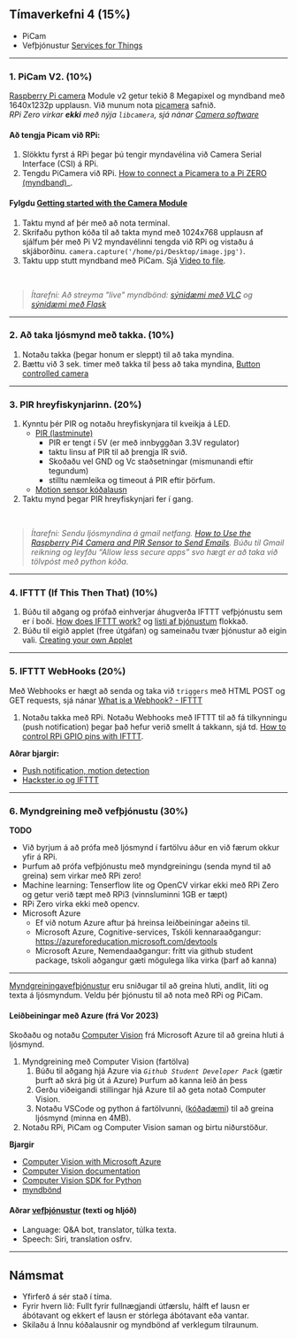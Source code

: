 ## Tímaverkefni 4 (15%)

- PiCam
- Vefþjónustur [Services for Things](https://learn.adafruit.com/all-the-internet-of-things-episode-three-services/services-for-things)

---

### 1. PiCam V2. (10%)

[Raspberry Pi camera](https://www.raspberrypi.com/documentation/accessories/camera.html#camera-modules) Module v2 getur tekið 8 Megapixel og myndband með 1640x1232p upplausn. Við munum nota [picamera](https://picamera.readthedocs.io/en/release-1.13/) safnið. <br>
_RPi Zero virkar **ekki** með nýja `libcamera`, sjá nánar [Camera software](https://www.raspberrypi.com/documentation/computers/camera_software.html#introducing-the-raspberry-pi-cameras)_

#### Að tengja Picam við RPi:
1. Slökktu fyrst á RPi þegar þú tengir myndavélina við Camera Serial Interface (CSI) á RPi. 
1. Tengdu PiCamera við RPi. [How to connect a Picamera to a Pi ZERO (myndband)](https://www.youtube.com/watch?v=zFAX4pH1BPA)_.

#### Fylgdu [Getting started with the Camera Module](https://projects.raspberrypi.org/en/projects/getting-started-with-picamera/2)
1. Taktu mynd af þér með að nota terminal.
1. Skrifaðu python kóða til að takta mynd með 1024x768 upplausn af sjálfum þér með Pi V2 myndavélinni tengda við RPi og vistaðu á skjáborðinu. `camera.capture('/home/pi/Desktop/image.jpg')`. 
1. Taktu upp stutt myndband með PiCam. Sjá [Video to file](https://picamera.readthedocs.io/en/release-1.10/recipes1.html#recording-video-to-a-file).

<br>

> _Ítarefni:  Að streyma "live" myndbönd: [sýnidæmi með VLC](https://www.tomshardware.com/how-to/stream-live-video-raspberry-pi) og [sýnidæmi með Flask](https://github.com/miguelgrinberg/flask-video-streaming)_

---

### 2. Að taka ljósmynd með takka. (10%)
1. Notaðu takka (þegar honum er sleppt) til að taka myndina.
3. Bættu við 3 sek. timer með takka til þess að taka myndina, [Button controlled camera](https://gpiozero.readthedocs.io/en/stable/recipes.html#button-controlled-camera)

---

### 3. PIR hreyfiskynjarinn. (20%)
1. Kynntu þér PIR og notaðu hreyfiskynjara til kveikja á LED. 
   - [PIR (lastminute)](https://lastminuteengineers.com/pir-sensor-arduino-tutorial/)
      - PIR er tengt í 5V (er með innbyggðan 3.3V regulator) 
      - taktu linsu af PIR til að þrengja IR svið. 
      - Skoðaðu vel GND og Vc staðsetningar (mismunandi eftir tegundum)
      - stilltu næmleika og timeout á PIR eftir þörfum.
   - [Motion sensor kóðalausn](https://gpiozero.readthedocs.io/en/stable/recipes.html#motion-sensor)
1. Taktu mynd þegar PIR hreyfiskynjari fer í gang. 

<br>

> _Ítarefni: Sendu ljósmyndina á gmail netfang. [How to Use the Raspberry Pi4 Camera and PIR Sensor to Send Emails](https://maker.pro/raspberry-pi/projects/how-to-use-the-raspberry-pi4-camera-and-pir-sensor-to-send-emails). Búðu til Gmail reikning og leyfðu “Allow less secure apps” svo hægt er að taka við tölvpóst með python kóða._
    
---

### 4. IFTTT (If This Then That) (10%)
1. Búðu til aðgang og prófað einhverjar áhugverða IFTTT vefþjónustu sem er í boði. [How does IFTTT work?](https://help.ifttt.com/hc/en-us/articles/115010158167-How-does-IFTTT-work-) og [listi af þjónustum](https://ifttt.com/services) flokkað.
2. Búðu til eigið applet (free útgáfan) og sameinaðu tvær þjónustur að eigin vali. [Creating your own Applet](https://help.ifttt.com/hc/en-us/articles/360021401373-Creating-your-own-Applet)

---

### 5. IFTTT WebHooks (20%) 
Með Webhooks er hægt að senda og taka við `triggers` með HTML POST og GET requests, sjá nánar [What is a Webhook? - IFTTT](https://ifttt.com/explore/what-is-a-webhook)

1. Notaðu takka með RPi. Notaðu Webhooks með IFTTT til að fá tilkynningu (push notification) þegar það hefur verið smellt á takkann, sjá td. [How to control RPi GPIO pins with IFTTT](https://www.circuitbasics.com/how-to-control-the-raspberry-pi-gpio-using-ifttt/).<br>

**Aðrar bjargir:**
- [Push notification, motion detection](https://iot4beginners.com/ifttt-with-raspberry-pi/)
- [Hackster.io og IFTTT](https://www.hackster.io/ifttt)

---

### 6. Myndgreining með vefþjónustu (30%)

**TODO**
- Við byrjum á að prófa með ljósmynd í fartölvu áður en við færum okkur yfir á RPi.
- Þurfum að prófa vefþjónustu  með myndgreiningu (senda mynd til að greina) sem virkar með RPi zero!
- Machine learning: Tenserflow lite og OpenCV virkar ekki með RPi Zero og getur verið tæpt með RPi3 (vinnsluminni 1GB er tæpt)
- RPi Zero virka ekki með opencv. 
- Microsoft Azure
   - Ef við notum Azure aftur þá hreinsa leiðbeiningar aðeins til.
   - Microsoft Azure, Cognitive-services, Tskóli kennaraaðgangur: https://azureforeducation.microsoft.com/devtools
   - Microsoft Azure, Nemendaaðgangur: frítt via github student package, tskoli aðgangur gæti mögulega líka virka (þarf að kanna)

---

[Myndgreiningavefþjónustur](https://nordicapis.com/7-best-image-recognition-apis/) eru sniðugar til að greina hluti, andlit, liti og texta á ljósmyndum. Veldu þér þjónustu til að nota með RPi og PiCam.

#### Leiðbeiningar með Azure (frá Vor 2023)

Skoðaðu og notaðu [Computer Vision](https://azure.microsoft.com/en-us/services/cognitive-services/computer-vision/#overview) frá Microsoft Azure til að greina hluti á ljósmynd. 

1. Myndgreining með Computer Vision (fartölva)
   1. Búðu til aðgang hjá Azure via _`Github Student Developer Pack`_ (gætir þurft að skrá þig út á Azure) Þurfum að kanna leið án þess
   1. Gerðu viðeigandi stillingar hjá Azure til að geta notað Computer Vision. 
   1. Notaðu VSCode og python á fartölvunni, ([kóðadæmi](https://github.com/VESM3/IOT/blob/main/Efni/ComputerVisionDemo.py)) til að greina ljósmynd (minna en 4MB).
1. Notaðu RPi, PiCam og Computer Vision saman og birtu niðurstöður. 

**Bjargir**
- [Computer Vision with Microsoft Azure](https://www.pluralsight.com/guides/computer-vision-with-microsoft-azure)
- [Computer Vision documentation](https://docs.microsoft.com/en-us/azure/cognitive-services/computer-vision/)
- [Computer Vision SDK for Python](https://docs.microsoft.com/en-us/python/api/overview/azure/cognitiveservices-vision-computervision-readme?view=azure-python-preview)
- [myndbönd](https://www.youtube.com/hashtag/azureinpython)


#### Aðrar [vefþjónustur]( https://azure.microsoft.com/en-us/products/cognitive-services/#api) (texti og hljóð)
- Language: Q&A bot, translator, túlka texta.
- Speech: Siri, translation osfrv.

---

## Námsmat
- Yfirferð á sér stað í tíma.
- Fyrir hvern lið: Fullt fyrir fullnægjandi útfærslu, hálft ef lausn er ábótavant og ekkert ef lausn er stórlega ábótavant eða vantar.
- Skilaðu á Innu kóðalausnir og myndbönd af verklegum tilraunum.


   
